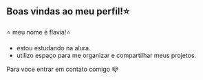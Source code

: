 ## Boas vindas ao meu perfil!⭐

⭐ meu nome é flavia!⭐
- estou estudando na alura.
- utilizo espaço para me organizar e compartilhar meus projetos.

Para voce entrar em contato comigo 📪
